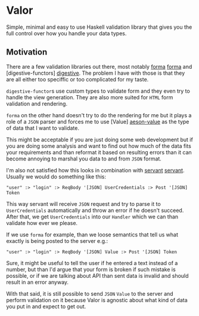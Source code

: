 # Valor

Simple, minimal and easy to use Haskell validation library that gives you the
full control over how you handle your data types.

## Motivation

There are a few validation libraries out there, most notably [forma] [forma]
and [digestive-functors] [digestive]. The problem I have with those is that
they are all either too speciffic or too complicated for my taste.

`digestive-functor`s use custom types to validate form and they even try to
handle the view generation. They are also more suited for `HTML` form validation
and rendering.

`forma` on the other hand doesn't try to do the rendering for me but it plays a
role of a `JSON` parser and forces me to use [Value] [aeson-value] as the type
of data that I want to validate.

This might be acceptable if you are just doing some web development but if you
are doing some analysis and want to find out how much of the data fits your
requirements and than reformat it based on resulting errors than it can become
annoying to marshal you data to and from `JSON` format.

I'm also not satisfied how this looks in combination with [servant] [servant].
Usually we would do something like this:

```
"user" :> "login" :> ReqBody '[JSON] UserCredentials :> Post '[JSON] Token
```

This way servant will receive `JSON` request and try to parse it to
`UserCredentials` automatically and throw an error if he doesn't succeed. After
that, we get `UserCredentials` into our `Handler` which we can than validate
how ever we please.

If we use `forma` for example, than we loose semantics that tell us what exactly
is being posted to the server e.g.:

```
"user" :> "login" :> ReqBody '[JSON] Value :> Post '[JSON] Token
```

Sure, it might be useful to tell the user if he entered a text instead of a
number, but than I'd argue that your form is broken if such mistake is possible,
or if we are talking about API than sent data is invalid and should result in
an error anyway.

With that said, it is still possible to send `JSON` `Value` to the server and
perform validation on it because Valor is agnostic about what kind of data you
put in and expect to get out.

[forma]: https://hackage.haskell.org/package/forma
[servant]: https://hackage.haskell.org/package/servant
[digestive]: https://hackage.haskell.org/package/digestive-functors
[aeson-value]: https://hackage.haskell.org/package/aeson-1.4.0.0/docs/Data-Aeson.html#t:Value
